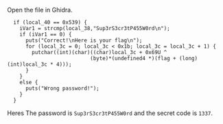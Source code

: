 Open the file in Ghidra.

```
  if (local_40 == 0x539) {
    iVar1 = strcmp(local_38,"Sup3rS3cr3tP455W0rd\n");
    if (iVar1 == 0) {
      puts("Correct!\nHere is your flag\n");
      for (local_3c = 0; local_3c < 0x1b; local_3c = local_3c + 1) {
        putchar((int)(char)((char)local_3c + 0x69U ^
                           (byte)*(undefined4 *)(flag + (long)(int)local_3c * 4)));
      }
    }
    else {
      puts("Wrong password!");
    }
  }
```


Heres The password is `Sup3rS3cr3tP455W0rd` and the secret code is `1337`.
